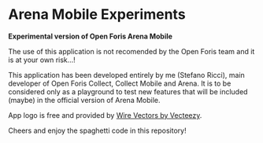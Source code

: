 # Arena Mobile Experiments

**Experimental version of Open Foris Arena Mobile**

The use of this application is not recomended by the Open Foris team and it is at your own risk...!

This application has been developed entirely by me (Stefano Ricci), main developer of Open Foris Collect, Collect Mobile and Arena.
It is to be considered only as a playground to test new features that will be included (maybe) in the official version of Arena Mobile.

App logo is free and provided by [Wire Vectors by Vecteezy](https://www.vecteezy.com/free-vector/wire).

Cheers and enjoy the spaghetti code in this repository!
